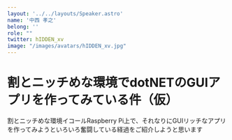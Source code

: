 ```yaml
---
layout: '../../layouts/Speaker.astro'
name: '中西 孝之'
belong: ''
role: ""
twitter: hIDDEN_xv
image: "/images/avatars/hIDDEN_xv.jpg"
---
```


# 割とニッチめな環境でdotNETのGUIアプリを作ってみている件（仮）	

割とニッチめな環境イコールRaspberry Pi上で、それなりにGUIリッチなアプリを作ってみようといろいろ奮闘している経過をご紹介しようと思います